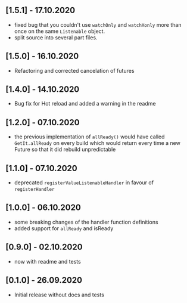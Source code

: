 ## [1.5.1] - 17.10.2020

* fixed bug that you couldn't use `watchOnly` and `watchXonly` more than once on the same `Listenable` object.
* split source into several part files.

## [1.5.0] - 16.10.2020

* Refactoring and corrected cancelation of futures

## [1.4.0] - 14.10.2020

* Bug fix for Hot reload and added a warning in the readme

## [1.2.0] - 07.10.2020

* the previous implementation of `allReady()` would have called `GetIt.allReady` on every build which would return every time a new Future so that it did rebuild unpredictable 

## [1.1.0] - 07.10.2020

* deprecated `registerValueListenableHandler` in favour of `registerHandler`

## [1.0.0] - 06.10.2020

* some breaking changes of the handler function definitions
* added support for `allReady` and isReady

## [0.9.0] - 02.10.2020

* now with readme and tests 

## [0.1.0] - 26.09.2020

* Initial release without docs and tests
